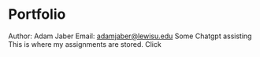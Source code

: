 # Portfolio
Author: Adam Jaber
Email: adamjaber@lewisu.edu
Some Chatgpt assisting
This is where my assignments are stored. Click 
